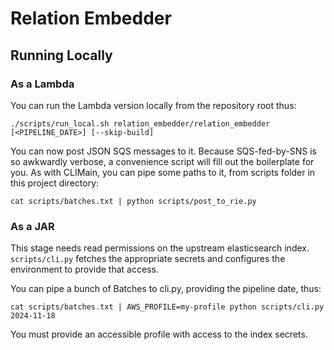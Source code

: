# Relation Embedder



## Running Locally

### As a Lambda

You can run the Lambda version locally from the repository root thus:

`./scripts/run_local.sh relation_embedder/relation_embedder [<PIPELINE_DATE>] [--skip-build]`

You can now post JSON SQS messages to it. Because SQS-fed-by-SNS is so awkwardly verbose,
a convenience script will fill out the boilerplate for you. As with CLIMain, you can pipe some
paths to it, from scripts folder in this project directory:

`cat scripts/batches.txt | python scripts/post_to_rie.py`

### As a JAR

This stage needs read permissions on the upstream elasticsearch index.  
`scripts/cli.py` fetches the appropriate secrets and configures the environment
to provide that access.

You can pipe a bunch of Batches to cli.py, providing the pipeline date, thus:

`cat scripts/batches.txt | AWS_PROFILE=my-profile python scripts/cli.py 2024-11-18`

You must provide an accessible profile with access to the index secrets.
